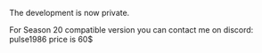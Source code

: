 The development is now private.

For Season 20 compatible version you can contact me on discord: pulse1986 price is 60$



